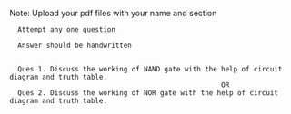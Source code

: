 Note: Upload your pdf files with your name and section

      Attempt any one question
      
      Answer should be handwritten
      
      
      Ques 1. Discuss the working of NAND gate with the help of circuit diagram and truth table.
                                                        OR
      Ques 2. Discuss the working of NOR gate with the help of circuit diagram and truth table.
